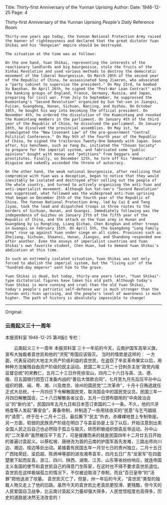 Title: Thirty-first Anniversary of the Yunnan Uprising
Author: 
Date: 1946-12-25
Page: 4

Thirty-first Anniversary of the Yunnan Uprising
    *People's Daily* Reference Room

    Thirty-one years ago today, the Yunnan National Protection Army raised the banner of righteousness and declared that the great dictator Yuan Shikai and his "Hongxian" empire should be destroyed.

    The situation at the time was as follows:

    On the one hand, Yuan Shikai, representing the interests of the reactionary landlords and big bourgeoisie, stole the fruits of the Xinhai Revolution and used various methods to destroy the democratic movement of the liberal bourgeoisie. On March 20th of the second year of the Republic of China, he assassinated Song Jiaoren, who advocated a "party cabinet to supervise the president." On May 23rd, he bombed Xu Baoshan. On April 26th, he signed the "Post-War Loan Contract" with the banking groups of England, France, Germany, Russia, and Japan, preparing for civil war. From July to September, he suppressed the Kuomintang's "Second Revolution" organized by Sun Yat-sen in Jiangxi, Fujian, Guangdong, Hunan, Sichuan, Nanjing, and Xuzhou. On October 10th, he bought his way into becoming the official president. On November 4th, he ordered the dissolution of the Kuomintang and revoked the Kuomintang members in the parliament. On January 4th of the third year of the Republic of China, he dissolved the parliament. On January 28th, he dissolved the provincial assemblies. On May 1st, he promulgated the "New Covenant Law" of the pro-government "Central Political Conference." On May 9th of the fourth year of the Republic of China, he signed the traitorous Twenty-One Demands with Japan. Soon after, his henchmen, such as Yang Du, initiated the "Chouan Society" to prepare for the imperial system, and fabricated some "public opinions" bought with money and "petitions" from beggars and prostitutes. Finally, on December 12th, he tore off his "democratic" disguise and nakedly ascended the throne of autocracy.

    On the other hand, the weak national bourgeoisie, after realizing that compromise with Yuan was a deception, began to notice that they would inevitably be isolated and destroyed after selling out the people of the whole country, and turned to actively organizing the anti-Yuan and anti-imperialist movement. Although Sun Yat-sen's "Second Revolution" was suppressed, what followed was the widespread anti-Yuan uprising that began on December 25th of the fourth year of the Republic of China. The Yunnan National Protection Army, led by Cai E and Tang Jiyao, took the lead and dispatched troops in three routes to the borders of Sichuan, Hunan, and Guangxi. Immediately following was the independence of Guizhou on January 27th of the fifth year of the Republic of China, and the attack on the Yuan army in Hunan and Guangdong by Lu Rongting, Liang Qichao, Chen Bingkun and other troops in Guangxi on February 15th. On April 5th, the Guangdong "Long Family Army" rose up against Yuan under siege on all sides. Provinces such as Zhejiang, Sichuan, Shaanxi, Hunan, Jiangsu, and Shandong responded one after another. Even the envoys of imperialist countries and Yuan Shikai's own favorite student, Chen Huan, had to demand Yuan Shikai's abdication at this time.

    In such an extremely isolated situation, Yuan Shikai was not only forced to abolish the imperial system, but the "living sin" of the "hundred-day emperor" sent him to the grave.

    Yuan Shikai is dead, but today, thirty-one years later, "Yuan Shikai"-type dictatorial figures have taken his old path. Although today's Yuan Shikai is more cunning and cruel than the old Yuan Shikai, today's people's patriotic self-defense war is much stronger than the Yunnan anti-Yuan uprising, and the people's level of awareness is much higher. The path of history is absolutely impossible to change!



<hr /> 

Original: 


### 云南起义三十一周年
本报资料室
1946-12-25
第4版()
专栏：

　　云南起义三十一周年
    本报资料室
    三十一年前的今天，云南护国军高举义旗，宣布大独裁者袁世凯和他的“洪宪”帝国应该毁灭。
    当时的情势是这样的：
    一方面，代表反动的大地主大资产阶级利益的袁世凯，在盗窃了辛亥革命果实以后，用种种方法摧残自由资产阶级的民主运动。民国二年三月二十日刺杀主张“政党内阁监督总统”的宋教仁，五月二十三日炸死徐宝山，四月二十六日与英、法、德、俄、日五国银行团签订准备内战的“善后大借款合同”，七月至九月先后压平孙中山组织的赣、闽、粤、湘、川及南京、徐州的国民党“二次革命”，十月十日贿选就任正式大总统，十一月四日下令解散国民党，取消国会中的国民党议员。民国三年一月四日解散国会，二十八日解散各省议会，五月一日颁布御用的“中央政治会议”的“新约法”，民国四年五月九日和日本签订卖国的二十一条。不久，他的爪牙杨度等人发起“筹安会”，筹备帝制，并制造了一些用钱收买的“民意”与乞丐娼妓的“请愿”。终于在十二月十二日，最后撕下“民主”外衣，赤裸裸地登上专制帝座。
    另一方面，软弱的民族资产阶级在明白了与袁妥协是上当了以后，开始注意到出卖全国人民之后自己也必然陷于孤立与毁灭，转而积极组织倒袁反帝运动。孙中山的“二次革命”虽然被压平下去了，可是接踵而来的就是民国四年十二月廿五日开始的普遍讨袁起义。以蔡松坡、唐继尧为首的云南的护国军首先发难，三路出师向川边、湘边、桂边等处出动。紧接着有民国五年一月廿七日的贵州独立，二月十五日广西陆荣廷、梁启超、陈炳坤等部的进攻湘粤袁军，四月五日广东“龙家军”在四面楚歌下起而反袁，浙江、四川、陕西、湖南、江苏、山东等省纷纷响应，就连帝国主义各国的使节和袁世凯自己的得意门生陈宦，在这时也不得不要求袁世凯退位。
    袁世凯在这样极端孤立的情况下，不仅被迫取消了帝制，而且“百日皇帝”的“活罪”把他送进了坟墓。
    袁世凯灭亡了，但是，卅一年后的今天，“袁世凯”类型的独裁人物又走上了他的旧路。虽然今天的袁世凯比老袁凯更狡滑、更残酷，但今天的人民爱国自卫战争，比云南讨袁起义力量却强大得多，人民觉悟程度也高得多，历史的道路是决然无法改变的！
